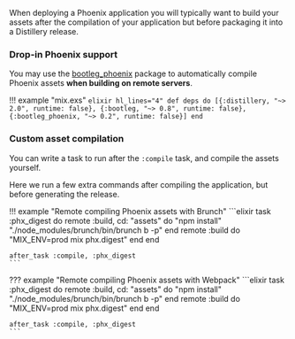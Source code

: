 
When deploying a Phoenix application you will typically want to build your assets after the compilation of your application but before packaging it into a Distillery release.


### Drop-in Phoenix support

You may use the [bootleg_phoenix](https://github.com/labzero/bootleg_phoenix) package to automatically compile Phoenix assets **when building on remote servers**.

!!! example "mix.exs"
    ```elixir hl_lines="4"
    def deps do
      [{:distillery, "~> 2.0", runtime: false},
       {:bootleg, "~> 0.8", runtime: false},
       {:bootleg_phoenix, "~> 0.2", runtime: false}]
    end
    ```

### Custom asset compilation

You can write a task to run after the `:compile` task, and compile the assets yourself.

Here we run a few extra commands after compiling the application, but before generating the release.

!!! example "Remote compiling Phoenix assets with Brunch"
    ```elixir
    task :phx_digest do
      remote :build, cd: "assets" do
        "npm install"
        "./node_modules/brunch/bin/brunch b -p"
      end
      remote :build do
        "MIX_ENV=prod mix phx.digest"
      end
    end

    after_task :compile, :phx_digest
    ```

??? example "Remote compiling Phoenix assets with Webpack"
    ```elixir
    task :phx_digest do
      remote :build, cd: "assets" do
        "npm install"
        "./node_modules/brunch/bin/brunch b -p"
      end
      remote :build do
        "MIX_ENV=prod mix phx.digest"
      end
    end

    after_task :compile, :phx_digest
    ```
